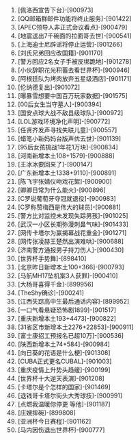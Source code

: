 
1. [佩洛西宣告下台]-[900973]
1. [QQ邮箱群邮件功能将终止服务]-[901422]
1. [APEC领导人非正式会议看点]-[900479]
1. [地震送出7千碗面的拉面哥去世]-[900541]
1. [上海迪士尼辟谣将停止运营]-[901266]
1. [刘氏兄弟回应改国籍]-[901170]
1. [警方回应2名女子手被反绑跪地]-[901278]
1. [小伙辞职花光积蓄去看世界杯]-[900946]
1. [阿根廷队为烤肉放弃五星级酒店]-[901171]
1. [伦纳德复出]-[901072]
1. [曝暴雪想要中国百万玩家数据]-[901575]
1. [00后女生当守墓人]-[900394]
1. [国安点球大战不敌县级球队]-[900972]
1. [LOL游戏环境净化声明]-[900772]
1. [任贤齐发声寻找失联儿童]-[900557]
1. [蜡笔小新妈妈台版声优去世]-[901139]
1. [95后女孩挑战1年花1万块]-[900834]
1. [河南新增本土108+1579]-[900888]
1. [王冰冰要回来了]-[900147]
1. [广东新增本土1338+9110]-[900891]
1. [陈飞宇张婧仪吻戏花絮]-[900900]
1. [卿卿日常为什么能火]-[900896]
1. [C罗说葡萄牙夺冠就退役]-[900983]
1. [C罗称赞梅西是伟大的球员]-[900881]
1. [警方比对监控未发现失踪男孩]-[901025]
1. [武汉一小区长期弥漫刺鼻气味]-[901433]
1. [网传卡塔尔为赢揭幕战花重金]-[901271]
1. [网传张凌赫王楚然出演难哄]-[900688]
1. [济南警方通报男子持刀伤人]-[900430]
1. [世界杯手势舞]-[898410]
1. [北京昨日新增本土100+366]-[900793]
1. [马航MH17坠机案3人获罪]-[900410]
1. [大杨哥喜得千金]-[899956]
1. [TheShy确诊]-[900241]
1. [江西失踪高中生最后通话内容]-[899952]
1. [一口气看悬疑恐怖剧1899]-[901517]
1. [重庆新增本土193+4473]-[900822]
1. [31省区市新增本土2276+22853]-[900911]
1. [富士康招工预报名已超10万]-[900536]
1. [陕西新增本土74+584]-[900984]
1. [向日葵的花语是什么梗]-[901308]
1. [CUBA正式更名CUBAL]-[901003]
1. [重庆疫情上升势头趋缓]-[900199]
1. [世界杯十大逆天表演]-[901208]
1. [卡塔尔是个怎样的国家]-[901469]
1. [退钱哥卡塔尔街头大秀球技]-[900991]
1. [点燃我温暖你停更 等他]-[901187]
1. [庄嫂摔碗]-[899808]
1. [亚洲杯今日赛程]-[901162]
1. [马内因伤退出世界杯]-[900777]